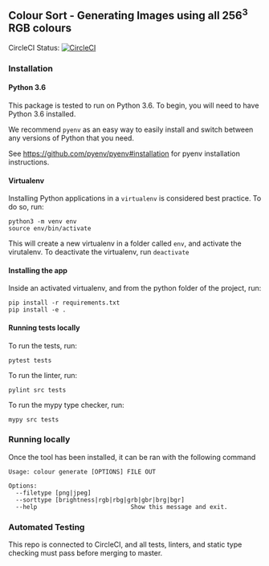 ## Colour Sort - Generating Images using all 256<sup>3</sup> RGB colours

CircleCI Status: [![CircleCI](https://circleci.com/gh/buckley-w-david/colour_sort.svg?style=svg)](https://circleci.com/gh/buckley-w-david/colour_sort)

### Installation

#### Python 3.6

This package is tested to run on Python 3.6. To begin, you will need to have Python 3.6 installed.

We recommend `pyenv` as an easy way to easily install and switch between any versions of Python that you need.

See https://github.com/pyenv/pyenv#installation for pyenv installation instructions.

#### Virtualenv

Installing Python applications in a `virtualenv` is considered best practice. To do so, run:
```
python3 -m venv env
source env/bin/activate
```
This will create a new virtualenv in a  folder called `env`, and activate the virutalenv. To deactivate the virtualenv, run `deactivate`

#### Installing the app

Inside an activated virtualenv, and from the python folder of the project, run:
```
pip install -r requirements.txt
pip install -e .
```
#### Running tests locally

To run the tests, run:
```
pytest tests
```

To run the linter, run:
```
pylint src tests
```

To run the mypy type checker, run:
```
mypy src tests
```

### Running locally

Once the tool has been installed, it can be ran with the following command
```
Usage: colour generate [OPTIONS] FILE OUT

Options:
  --filetype [png|jpeg]
  --sorttype [brightness|rgb|rbg|grb|gbr|brg|bgr]
  --help                          Show this message and exit.
```

### Automated Testing

This repo is connected to CircleCI, and all tests, linters, and static type checking must pass before merging to master.


